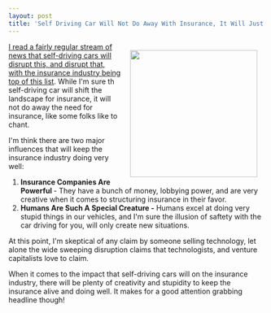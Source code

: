 ```yaml
---
layout: post
title: 'Self Driving Car Will Not Do Away With Insurance, It Will Just Create New Insurable Scenarios'
---
```

<p><img style="padding: 15px;" src="https://s3.amazonaws.com/kinlane-productions/bw-icons/bw-self-driving-car.png" alt="" width="250" align="right" /></p>
<p><a href="http://www.forbes.com/forbes/welcome/">I read a fairly regular stream of news that self-driving cars will disrupt this, and disrupt that, with the insurance industry being top of this list</a>. While I'm sure th self-driving car will shift the landscape for insurance, it will not do away the need for insurance, like some folks like to chant.&nbsp;</p>
<p>I'm think there are two major influences that will keep the insurance industry doing very well:</p>
<ol>
<li><strong>Insurance Companies Are Powerful </strong>- They have a bunch of money, lobbying power, and are very creative when it comes to structuring insurance in their favor.</li>
<li><strong>Humans Are Such A Special Creature -</strong> Humans excel at doing very stupid things in our vehicles, and I'm sure the illusion of saftety with the car driving for you, will only create new situations.</li>
</ol>
<p>At this point, I'm skeptical of any claim by someone selling technology, let alone the wide sweeping disruption claims that technologists, and venture capitalists love to claim.&nbsp;</p>
<p>When it comes to the impact that self-driving cars will on the insurance industry, there will be plenty of creativity and stupidity to keep the insurance alive and doing well. It makes for a good attention grabbing headline though!</p>
